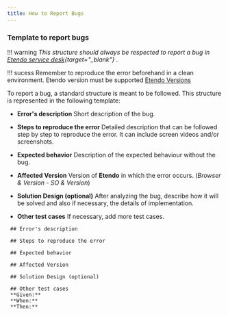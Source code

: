 ```yaml
---
title: How to Report Bugs
---
```

### Template to report bugs

!!! warning
    *This structure should always be respected to report a bug in [Etendo service desk](https://incidencias.atlassian.net/servicedesk/customer/portal/35/group/43/create/132){target="_blank"} .*

!!! sucess
    Remember to reproduce the error beforehand in a clean environment. Etendo version must be supported  [Etendo Versions](whats-new/release-notes/etendo-classic)

To report a bug, a standard structure is meant to be followed. This structure is represented in the following template:

-   **Error's description**
     Short description of the bug.
    
-   **Steps to reproduce the error**
    Detailed description that can be followed step by step to reproduce the error. It can include screen videos and/or screenshots.
    
-   **Expected behavior** 
		Description of the expected behaviour without the bug.
    
-   **Affected Version**
    Version of **Etendo** in which the error occurs.
		(*Browser & Version - SO & Version*)
-   **Solution Design (optional)**
    After analyzing the bug, describe how it will be solved and also if necessary, the details of implementation.
-   **Other test cases**
    If necessary, add more test cases.
 
 ```
  ## Error's description
    
  ## Steps to reproduce the error
  
  ## Expected behavior
  
  ## Affected Version
  
  ## Solution Design (optional)
  
  ## Other test cases
  **Given:**
  **When:**
  **Then:**
 

 ```